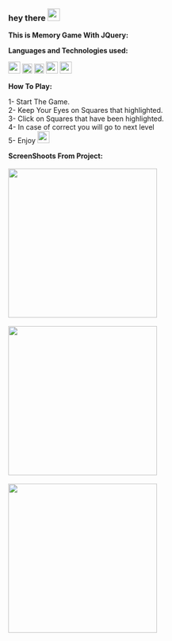 ### hey there <img src="https://media.giphy.com/media/hvRJCLFzcasrR4ia7z/giphy.gif" width="25px">

**This is Memory Game With JQuery:**  

**Languages and Technologies used:**  

<code><img height="24" src="https://cdn.cdnlogo.com/logos/h/90/html-5.svg"></code>
<code><img height="20" src="https://cdn.cdnlogo.com/logos/c/18/css.svg"></code>
<code><img height="20" src="https://cdn.cdnlogo.com/logos/b/50/bootstrap.svg"></code>
<code><img height="24" src="https://cdn.cdnlogo.com/logos/f/80/fontawesome.svg"></code>
<code><img height="24" src="https://cdn.cdnlogo.com/logos/j/45/jquery.svg"></code>

**How To Play:**  

1- Start The Game. <br>
2- Keep Your Eyes on Squares that highlighted. <br>
3- Click on Squares that have been highlighted.  <br>
4- In case of correct you will go to next level  <br>
5- Enjoy <img height="24" src="https://c.tenor.com/Wq-MvpjAJksAAAAM/emojilaugh-emoji.gif">  <br>




**ScreenShoots From Project:**  
<br>
<img src="https://i.imgur.com/5grJP5q.jpg" width="300px"> <br><br>
<img src="https://i.imgur.com/MayuB4O.png" width="300px"> <br><br>
<img src="https://i.imgur.com/Kk7oiY7.jpg" width="300px"> <br><br><br>
